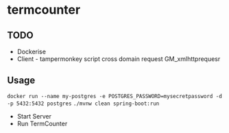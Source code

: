 # termcounter

## TODO
- Dockerise
- Client - tampermonkey script cross domain request GM_xmlhttprequesr

## Usage

`docker run --name my-postgres -e POSTGRES_PASSWORD=mysecretpassword -d -p 5432:5432 postgres`
`./mvnw clean spring-boot:run`

- Start Server
- Run TermCounter
